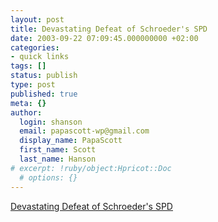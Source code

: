 ```yaml
---
layout: post
title: Devastating Defeat of Schroeder's SPD
date: 2003-09-22 07:09:45.000000000 +02:00
categories:
- quick links
tags: []
status: publish
type: post
published: true
meta: {}
author:
  login: shanson
  email: papascott-wp@gmail.com
  display_name: PapaScott
  first_name: Scott
  last_name: Hanson
# excerpt: !ruby/object:Hpricot::Doc
  # options: {}
---
```

<p><a title="Stoiber can now become Chancellor... of Bavaria" href="http://medienkritik.typepad.com/blog/2003/09/vernichtende_ni.html">Devastating Defeat of Schroeder's SPD</a></p>
